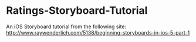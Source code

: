 Ratings-Storyboard-Tutorial
===========================

An iOS Storyboard tutorial from the following site:
http://www.raywenderlich.com/5138/beginning-storyboards-in-ios-5-part-1

